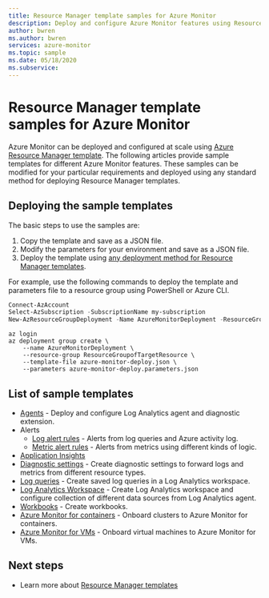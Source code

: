 ```yaml
---
title: Resource Manager template samples for Azure Monitor
description: Deploy and configure Azure Monitor features using Resource Manager templates
author: bwren
ms.author: bwren
services: azure-monitor
ms.topic: sample
ms.date: 05/18/2020
ms.subservice: 
---
```

# Resource Manager template samples for Azure Monitor

Azure Monitor can be deployed and configured at scale using [Azure Resource Manager template](../../azure-resource-manager/templates/template-syntax.md). The following articles provide sample templates for different Azure Monitor features. These samples can be modified for your particular requirements and deployed using any standard method for deploying Resource Manager templates. 

## Deploying the sample templates
The basic steps to use the samples are:

1. Copy the template and save as a JSON file.
2. Modify the parameters for your environment and save as a JSON file.
4. Deploy the template using [any deployment method for Resource Manager templates](../../azure-resource-manager/templates/deploy-powershell.md). 

For example, use the following commands to deploy the template and parameters file to a resource group using PowerShell or Azure CLI.


```powershell
Connect-AzAccount
Select-AzSubscription -SubscriptionName my-subscription
New-AzResourceGroupDeployment -Name AzureMonitorDeployment -ResourceGroupName my-resource-group -TemplateFile azure-monitor-deploy.json -TemplateParameterFile azure-monitor-deploy.parameters.json
```

```azurecli
az login
az deployment group create \
    --name AzureMonitorDeployment \
    --resource-group ResourceGroupofTargetResource \
    --template-file azure-monitor-deploy.json \
    --parameters azure-monitor-deploy.parameters.json
```

## List of sample templates

- [Agents](../agents/resource-manager-agent.md) - Deploy and configure Log Analytics agent and diagnostic extension.
- Alerts
  - [Log alert rules](resource-manager-alerts-log.md) - Alerts from log queries and Azure activity log.
  - [Metric alert rules](resource-manager-alerts-metric.md) - Alerts from metrics using different kinds of logic.
- [Application Insights](resource-manager-app-resource.md)
- [Diagnostic settings](resource-manager-diagnostic-settings.md) - Create diagnostic settings to forward logs and metrics from different resource types.
- [Log queries](resource-manager-log-queries.md) - Create saved log queries in a Log Analytics workspace.
- [Log Analytics Workspace](resource-manager-workspace.md) - Create Log Analytics workspace and configure collection of different data sources from Log Analytics agent.
- [Workbooks](resource-manager-workbooks.md) - Create workbooks.
- [Azure Monitor for containers](resource-manager-container-insights.md) - Onboard clusters to Azure Monitor for containers.
- [Azure Monitor for VMs](resource-manager-vminsights.md) - Onboard virtual machines to Azure Monitor for VMs.



## Next steps

- Learn more about [Resource Manager templates](../../azure-resource-manager/templates/overview.md)